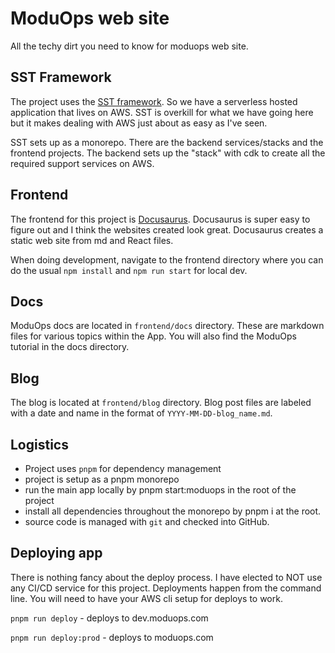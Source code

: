 # ModuOps web site

All the techy dirt you need to know for moduops web site.

## SST Framework

The project uses the [SST framework](https://sst.dev/). So we have a serverless hosted application that lives on AWS. SST is overkill for what we have going here but it makes dealing with AWS just about as easy as I've seen.

SST sets up as a monorepo. There are the backend services/stacks and the frontend projects. The backend sets up the "stack" with cdk to create all the required support services on AWS.

## Frontend

The frontend for this project is [Docusaurus](https://docusaurus.io/). Docusaurus is super easy to figure out and I think the websites created look great. Docusaurus creates a static web site from md and React files.

When doing development, navigate to the frontend directory where you can do the usual `npm install` and `npm run start` for local dev.

## Docs

ModuOps docs are located in `frontend/docs` directory. These are markdown files for various topics within the App. You will also find the ModuOps tutorial in the docs directory.

## Blog

The blog is located at `frontend/blog` directory. Blog post files are labeled with a date and name in the format of `YYYY-MM-DD-blog_name.md`.

## Logistics

- Project uses `pnpm` for dependency management
- project is setup as a pnpm monorepo
- run the main app locally by pnpm start:moduops in the root of the project
- install all dependencies throughout the monorepo by pnpm i at the root.
- source code is managed with `git` and checked into GitHub.

## Deploying app

There is nothing fancy about the deploy process. I have elected to NOT use any CI/CD service for this project. Deployments happen from the command line. You will need to have your AWS cli setup for deploys to work.

`pnpm run deploy` - deploys to dev.moduops.com

`pnpm run deploy:prod` - deploys to moduops.com
